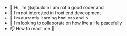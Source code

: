 - 👋 Hi, I’m @ajbuddin I am not a good coder and
- 👀 I’m not interested in front end development 
- 🌱 I’m currently learning html css and js
- 💞️ I’m looking to collaborate on how live a life peacefully
- 📫 How to reach me 📧 

<!---
ajbuddin/ajbuddin is a ✨ special ✨ repository because its `README.md` (this file) appears on your GitHub profile.
You can click the Preview link to take a look at your changes.
--->
